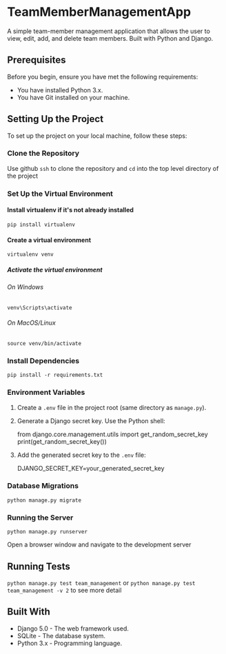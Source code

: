 # TeamMemberManagementApp

A simple team-member management application that allows the user to view, edit, add, and delete team members. Built with Python and Django.

## Prerequisites

Before you begin, ensure you have met the following requirements:
- You have installed Python 3.x.
- You have Git installed on your machine.

## Setting Up the Project

To set up the project on your local machine, follow these steps:

### Clone the Repository

Use github `ssh` to clone the repository and `cd` into the top level directory of the project

### Set Up the Virtual Environment

#### Install virtualenv if it's not already installed
`pip install virtualenv`

#### Create a virtual environment
`virtualenv venv`

##### Activate the virtual environment
###### On Windows
`venv\Scripts\activate`
###### On MacOS/Linux
`source venv/bin/activate`

### Install Dependencies

`pip install -r requirements.txt`

### Environment Variables

1. Create a `.env` file in the project root (same directory as `manage.py`).
2. Generate a Django secret key. Use the Python shell:

    from django.core.management.utils import get_random_secret_key
    print(get_random_secret_key())

3. Add the generated secret key to the `.env` file:

    DJANGO_SECRET_KEY=your_generated_secret_key

### Database Migrations

`python manage.py migrate`

### Running the Server

`python manage.py runserver`

Open a browser window and navigate to the development server

## Running Tests

`python manage.py test team_management` or `python manage.py test team_management -v 2` to see more detail

## Built With

- Django 5.0 - The web framework used.
- SQLite - The database system.
- Python 3.x - Programming language.

